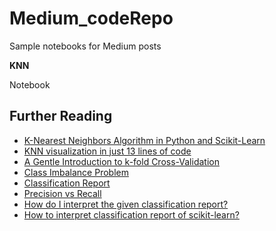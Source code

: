 # Medium_codeRepo
Sample notebooks for Medium posts

<b>KNN</b>

Notebook

## Further Reading

* [K-Nearest Neighbors Algorithm in Python and Scikit-Learn](https://stackabuse.com/k-nearest-neighbors-algorithm-in-python-and-scikit-learn/)
* [KNN visualization in just 13 lines of code](https://towardsdatascience.com/knn-visualization-in-just-13-lines-of-code-32820d72c6b6)
* [A Gentle Introduction to k-fold Cross-Validation](https://machinelearningmastery.com/k-fold-cross-validation/)
* [Class Imbalance Problem](http://www.chioka.in/class-imbalance-problem/#:~:text=What%20is%20the%20Class%20Imbalance,class%20of%20data%20(negative).)
* [Classification Report](https://www.scikit-yb.org/en/latest/api/classifier/classification_report.html)
* [Precision vs Recall](https://towardsdatascience.com/precision-vs-recall-386cf9f89488#:~:text=Precision%20and%20recall%20are%20two,correctly%20classified%20by%20your%20algorithm)
* [How do I interpret the given classification report?](https://datascience.stackexchange.com/questions/57192/how-do-i-interpret-the-given-classification-report)
* [How to interpret classification report of scikit-learn?](https://datascience.stackexchange.com/questions/64441/how-to-interpret-classification-report-of-scikit-learn)
